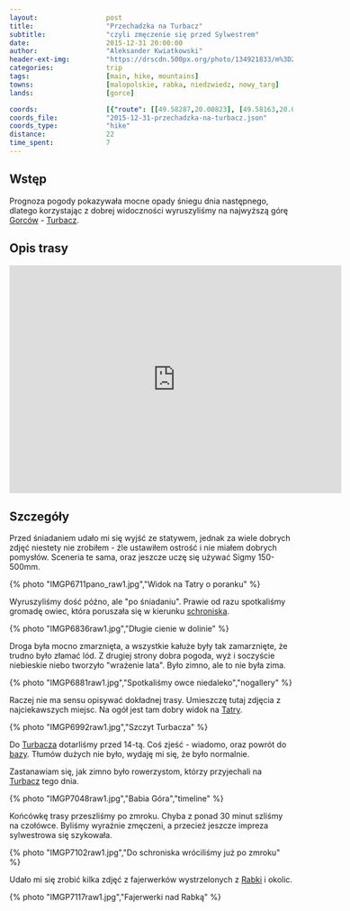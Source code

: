 ```yaml
---
layout:                 post
title:                  "Przechadzka na Turbacz"
subtitle:               "czyli zmęczenie się przed Sylwestrem"
date:                   2015-12-31 20:00:00
author:                 "Aleksander Kwiatkowski"
header-ext-img:         "https://drscdn.500px.org/photo/134921833/m%3D2048/1a17b6a07b5deb734f47a9da30bae87b"
categories:             trip
tags:                   [main, hike, mountains]
towns:                  [malopolskie, rabka, niedzwiedz, nowy_targ]
lands:                  [gorce]

coords:                 [{"route": [[49.58287,20.00823], [49.58163,20.00975], [49.57742,20.02514], [49.56611,20.03784], [49.55981,20.03973], [49.55947,20.07483], [49.55259,20.09554], [49.54951,20.09687], [49.54726,20.10850], [49.54335,20.11056], [49.54351,20.11869]], "type": "hike"}]
coords_file:            "2015-12-31-przechadzka-na-turbacz.json"
coords_type:            "hike"
distance:               22
time_spent:             7
---
```


[wiki-pkp-ic]:          https://pl.wikipedia.org/wiki/PKP_Intercity#InterCity
[wiki-maciejowa]:       https://pl.wikipedia.org/wiki/Bac%C3%B3wka_PTTK_na_Maciejowej
[wiki-krakow]:          https://pl.wikipedia.org/wiki/Krak%C3%B3w
[wiki-rabka]:           https://pl.wikipedia.org/wiki/Rabka-Zdr%C3%B3j
[wiki-sucha-beskidzka]: https://pl.wikipedia.org/wiki/Sucha_Beskidzka
[wiki-gsb]:             https://pl.wikipedia.org/wiki/G%C5%82%C3%B3wny_Szlak_Beskidzki

[wiki-gorce]:           https://pl.wikipedia.org/wiki/Gorce
[wiki-turbacz]:         https://pl.wikipedia.org/wiki/Turbacz
[wiki-tatry]:           https://pl.wikipedia.org/wiki/Tatry


Wstęp
-----

Prognoza pogody pokazywała mocne opady śniegu dnia następnego, dlatego korzystając
z dobrej widoczności wyruszyliśmy na najwyższą górę [Gorców][wiki-gorce] -
[Turbacz][wiki-turbacz].

Opis trasy
----------

<iframe height='405' width='590' frameborder='0' allowtransparency='true' scrolling='no' src='https://www.strava.com/activities/462835186/embed/f4b38304b7831d6680383dcaf737a20e04c33f87'></iframe>

Szczegóły
---------

Przed śniadaniem udało mi się wyjść ze statywem, jednak za wiele dobrych zdjęć
niestety nie zrobiłem - źle ustawiłem ostrość i nie miałem dobrych pomysłów.
Sceneria te sama, oraz jeszcze uczę się używać Sigmy 150-500mm.

{% photo "IMGP6711pano_raw1.jpg","Widok na Tatry o poranku" %}

Wyruszyliśmy dość późno, ale "po śniadaniu". Prawie od razu spotkaliśmy gromadę
owiec, która poruszała się w kierunku [schroniska][wiki-maciejowa].

{% photo "IMGP6836raw1.jpg","Długie cienie w dolinie" %}

Droga była mocno zmarznięta, a wszystkie kałuże były tak zamarznięte, że trudno
było złamać lód. Z drugiej strony dobra pogoda, wyż i soczyście niebieskie niebo
tworzyło "wrażenie lata". Było zimno, ale to nie była zima.

{% photo "IMGP6881raw1.jpg","Spotkaliśmy owce niedaleko","nogallery" %}

Raczej nie ma sensu opisywać dokładnej trasy. Umieszczę tutaj zdjęcia z najciekawszych
miejsc. Na ogół jest tam dobry widok na [Tatry][wiki-tatry].

{% photo "IMGP6992raw1.jpg","Szczyt Turbacza" %}

Do [Turbacza][wiki-turbacz] dotarliśmy przed 14-tą. Coś zjeść - wiadomo, oraz
powrót do [bazy][wiki-maciejowa]. Tłumów dużych nie było, wydaję mi się, że było normalnie.

Zastanawiam się, jak zimno było rowerzystom, którzy przyjechali na
[Turbacz][wiki-turbacz] tego dnia.

{% photo "IMGP7048raw1.jpg","Babia Góra","timeline" %}
<!--
<div class='pixels-photo'>
  <p>
    <img src='https://drscdn.500px.org/photo/140613147/m%3D900/fea86be28dd81642846429e9449ce517' alt='Babia Góra and return from Turbacz by Aleksander Kwiatkowski on 500px.com'>
  </p>
  <a href='https://500px.com/photo/140613147/babia-g%C3%B3ra-and-return-from-turbacz-by-aleksander-kwiatkowski' alt='Babia Góra and return from Turbacz by Aleksander Kwiatkowski on 500px.com'></a>
</div>
<script type='text/javascript' src='https://500px.com/embed.js'></script>
-->

Końcówkę trasy przeszliśmy po zmroku. Chyba z ponad 30 minut szliśmy na czołówce. Byliśmy
wyraźnie zmęczeni, a przecież jeszcze impreza sylwestrowa się szykowała.

{% photo "IMGP7102raw1.jpg","Do schroniska wróciliśmy już po zmroku" %}

Udało mi się zrobić kilka zdjęć z fajerwerków wystrzelonych z [Rabki][wiki-rabka] i okolic.

{% photo "IMGP7117raw1.jpg","Fajerwerki nad Rabką" %}
